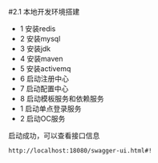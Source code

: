 #2.1 本地开发环境搭建

* 1 安装redis
* 2 安装mysql
* 3 安装jdk
* 4 安装maven
* 5 安装activemq
* 6 启动注册中心
* 7 启动配置中心
* 8 启动模板服务和依赖服务
*  1 启动单点登录服务
*  2 启动OC服务

启动成功，可以查看接口信息

```
http://localhost:18080/swagger-ui.html#!
```

